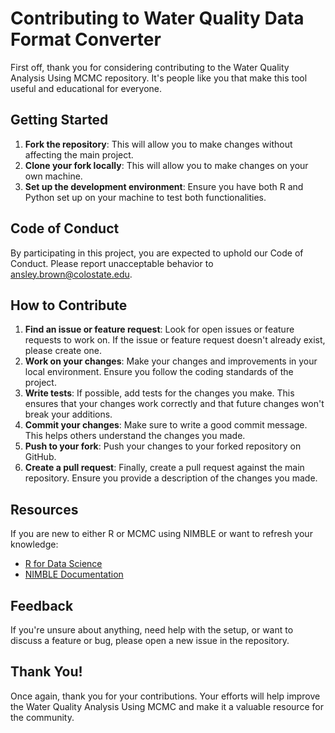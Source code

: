 # Contributing to Water Quality Data Format Converter

First off, thank you for considering contributing to the Water Quality Analysis Using MCMC repository. It's people like you that make this tool useful and educational for everyone. 

## Getting Started

1. **Fork the repository**: This will allow you to make changes without affecting the main project.
2. **Clone your fork locally**: This will allow you to make changes on your own machine.
3. **Set up the development environment**: Ensure you have both R and Python set up on your machine to test both functionalities.

## Code of Conduct

By participating in this project, you are expected to uphold our Code of Conduct. Please report unacceptable behavior to [ansley.brown@colostate.edu](mailto:ansley.brown@colostate.edu).

## How to Contribute

1. **Find an issue or feature request**: Look for open issues or feature requests to work on. If the issue or feature request doesn't already exist, please create one.
2. **Work on your changes**: Make your changes and improvements in your local environment. Ensure you follow the coding standards of the project.
3. **Write tests**: If possible, add tests for the changes you make. This ensures that your changes work correctly and that future changes won't break your additions.
4. **Commit your changes**: Make sure to write a good commit message. This helps others understand the changes you made.
5. **Push to your fork**: Push your changes to your forked repository on GitHub.
6. **Create a pull request**: Finally, create a pull request against the main repository. Ensure you provide a description of the changes you made.

## Resources

If you are new to either R or MCMC using NIMBLE or want to refresh your knowledge:

- [R for Data Science](https://r4ds.had.co.nz/)
- [NIMBLE Documentation](https://r-nimble.org/)

## Feedback

If you're unsure about anything, need help with the setup, or want to discuss a feature or bug, please open a new issue in the repository.

## Thank You!

Once again, thank you for your contributions. Your efforts will help improve the Water Quality Analysis Using MCMC and make it a valuable resource for the community.
